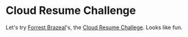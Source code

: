 # Cloud Resume Challenge

Let's try [Forrest Brazeal](https://twitter.com/forrestbrazeal)'s, the [Cloud Resume Challege](https://cloudresumechallenge.dev/). Looks like fun.
